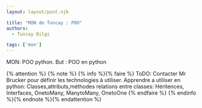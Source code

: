 ```yaml
---
layout: layout/post.njk

title: "MON de Tuncay : POO"
authors:
  - Tuncay Bilgi

tags: ['mon']
---
```


<!-- début résumé -->

MON: POO python.
But : POO en python  
<!-- fin résumé -->

{% attention %}
{% note %}
{% info %}{% faire %}
ToDO: Contacter Mr Brucker pour définir les technologies à utiliser.
Apprendre a utiliser en python:
Classes,attributs,méthodes
relations entre classes: Héritences, Interfaces, OnetoMany, ManytoMany, OnetoOne
{% endfaire %}
{% endinfo %}{% endnote %}{% endattention %}





